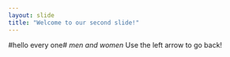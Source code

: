```yaml
---
layout: slide
title: "Welcome to our second slide!"
---
```

#hello every one# *men and women*
Use the left arrow to go back!
